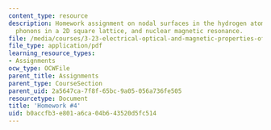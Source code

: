```yaml
---
content_type: resource
description: Homework assignment on nodal surfaces in the hydrogen atom, acoustic
  phonons in a 2D square lattice, and nuclear magnetic resonance.
file: /media/courses/3-23-electrical-optical-and-magnetic-properties-of-materials-fall-2007/b0accfb3e801a6ca04b643520d5fc514_ps4.pdf
file_type: application/pdf
learning_resource_types:
- Assignments
ocw_type: OCWFile
parent_title: Assignments
parent_type: CourseSection
parent_uid: 2a5647ca-7f8f-65bc-9a05-056a736fe505
resourcetype: Document
title: 'Homework #4'
uid: b0accfb3-e801-a6ca-04b6-43520d5fc514
---
```

